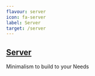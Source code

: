 ```yaml
---
flavour: server
icon: fa-server
label: Server
target: /server
---
```

## [Server](/server)

Minimalism to build to your Needs
